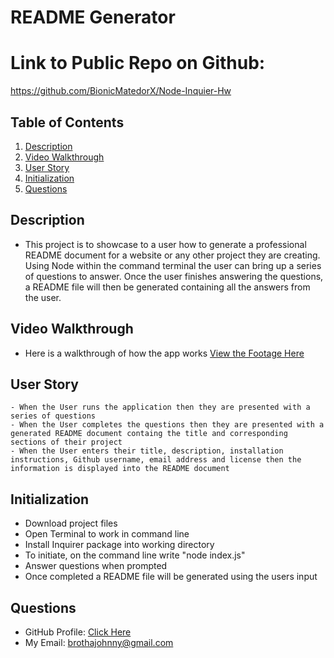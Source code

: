 # README Generator
# Link to Public Repo on Github:
https://github.com/BionicMatedorX/Node-Inquier-Hw
## Table of Contents
1. [Description](#Description)
2. [Video Walkthrough](#Installation)
3. [User Story](#Usage)
4. [Initialization](#Contributing-Guidelines)
5. [Questions](#Questions)
## Description
- This project is to showcase to a user how to generate a professional README document for a website or any other project they are creating. Using Node within the command terminal the user can bring up a series of questions to answer. Once the user finishes answering the questions, a README file will then be generated containing all the answers from the user. 
## Video Walkthrough
- Here is a walkthrough of how the app works
  <a target="_blank" href="https://watch.screencastify.com/v/eVITsQXdzok2QnmixG9v">View the Footage Here</a>
## User Story
    - When the User runs the application then they are presented with a series of questions
    - When the User completes the questions then they are presented with a generated README document containg the title and corresponding sections of their project
    - When the User enters their title, description, installation instructions, Github username, email address and license then the information is displayed into the README document
## Initialization
- Download project files
- Open Terminal to work in command line
- Install Inquirer package into working directory
- To initiate, on the command line write "node index.js"
- Answer questions when prompted 
- Once completed a README file will be generated using the users input
## Questions
- GitHub Profile: <a href="https://github.com/BionicMatedorX">Click Here</a><br>
- My Email: brothajohnny@gmail.com<br>